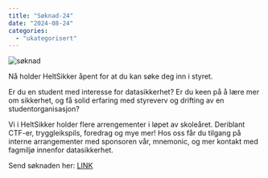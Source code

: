 ```yaml
---
title: "Søknad-24"
date: "2024-08-24"
categories: 
  - "ukategorisert"
---
```


![søknad](/public/HSsøknad.png)

Nå holder HeltSikker åpent for at du kan søke deg inn i styret.

Er du en student med interesse for datasikkerhet? Er du keen på å lære mer om sikkerhet, og få solid erfaring med styreverv og drifting av en studentorganisasjon?

Vi i HeltSikker holder flere arrengementer i løpet av skoleåret. Deriblant CTF-er, tryggleikspils, foredrag og mye mer! Hos oss får du tilgang på interne arrangementer med sponsoren vår, mnemonic, og mer kontakt med fagmiljø innenfor datasikkerhet.

Send søknaden her: [LINK](https://forms.gle/a8sK5E2dw73pXzTr8)

